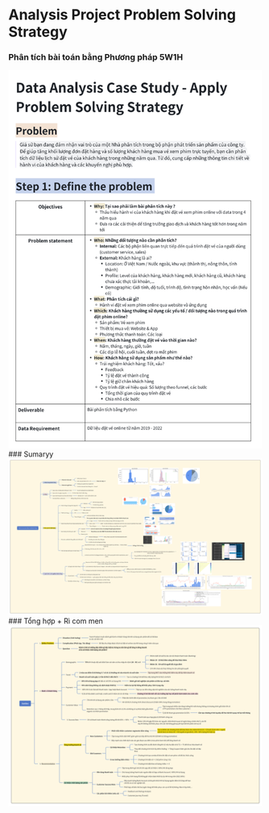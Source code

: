 # Analysis Project Problem Solving Strategy
### Phân tích bài toán bằng Phương pháp 5W1H
 <img src="Phan_Tich_Bai_Toan_5W1H.png">
### Sumaryy
<img src="Sumaryy.png">
### Tổng hợp + Rì com men 
<img src="OutLine.png"> 
